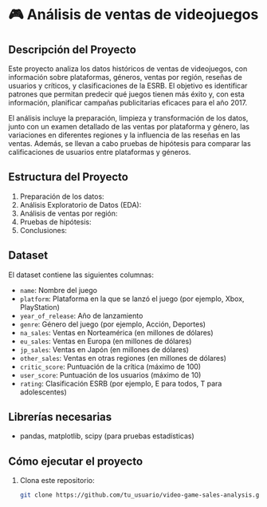 # 🎮 Análisis de ventas de videojuegos

## Descripción del Proyecto

Este proyecto analiza los datos históricos de ventas de videojuegos, con información sobre plataformas, géneros, ventas por región, reseñas de usuarios y críticos, y clasificaciones de la ESRB. El objetivo es identificar patrones que permitan predecir qué juegos tienen más éxito y, con esta información, planificar campañas publicitarias eficaces para el año 2017.

El análisis incluye la preparación, limpieza y transformación de los datos, junto con un examen detallado de las ventas por plataforma y género, las variaciones en diferentes regiones y la influencia de las reseñas en las ventas. Además, se llevan a cabo pruebas de hipótesis para comparar las calificaciones de usuarios entre plataformas y géneros.

## Estructura del Proyecto

1. Preparación de los datos:   
2. Análisis Exploratorio de Datos (EDA):
3. Análisis de ventas por región:
4. Pruebas de hipótesis:
5. Conclusiones:
  
## Dataset

El dataset contiene las siguientes columnas:

- `name`: Nombre del juego
- `platform`: Plataforma en la que se lanzó el juego (por ejemplo, Xbox, PlayStation)
- `year_of_release`: Año de lanzamiento
- `genre`: Género del juego (por ejemplo, Acción, Deportes)
- `na_sales`: Ventas en Norteamérica (en millones de dólares)
- `eu_sales`: Ventas en Europa (en millones de dólares)
- `jp_sales`: Ventas en Japón (en millones de dólares)
- `other_sales`: Ventas en otras regiones (en millones de dólares)
- `critic_score`: Puntuación de la crítica (máximo de 100)
- `user_score`: Puntuación de los usuarios (máximo de 10)
- `rating`: Clasificación ESRB (por ejemplo, E para todos, T para adolescentes)

## Librerías necesarias

- pandas, matplotlib, scipy (para pruebas estadísticas)

## Cómo ejecutar el proyecto

1. Clona este repositorio:
   ```bash
   git clone https://github.com/tu_usuario/video-game-sales-analysis.git
